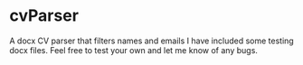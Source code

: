 # cvParser
A docx CV parser that filters names and emails
I have included some testing docx files. Feel free to test your own and let me know of any bugs.

